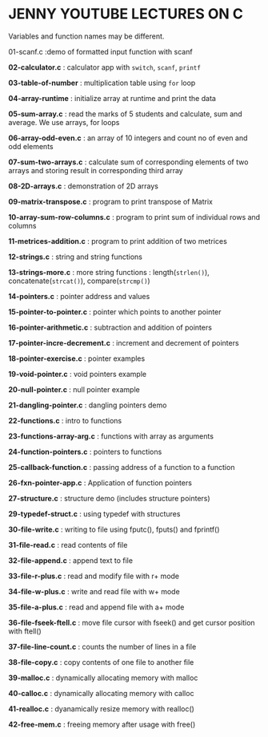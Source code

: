 # JENNY YOUTUBE LECTURES ON C

Variables and function names may be different.

01-scanf.c :demo of formatted input function with scanf

**02-calculator.c** : calculator app with `switch`, `scanf`, `printf`

**03-table-of-number** : multiplication table using `for` loop

**04-array-runtime** : initialize array at runtime and print the data

**05-sum-array.c** : read the marks of 5 students and calculate, sum and average. We use arrays, for loops

**06-array-odd-even.c** : an array of 10 integers and count no of even and odd elements

**07-sum-two-arrays.c** : calculate sum of corresponding elements of two arrays and storing result in corresponding third array

**08-2D-arrays.c** : demonstration of 2D arrays

**09-matrix-transpose.c** : program to print transpose of Matrix

**10-array-sum-row-columns.c** : program to print sum of individual rows and columns

**11-metrices-addition.c** : program to print addition of two metrices


**12-strings.c** : string and string functions

**13-strings-more.c** : more string functions : length(`strlen()`), concatenate(`strcat()`), compare(`strcmp()`) 

**14-pointers.c** : pointer address and values

**15-pointer-to-pointer.c** : pointer which points to another pointer

**16-pointer-arithmetic.c** : subtraction and addition of pointers

**17-pointer-incre-decrement.c** : increment and decrement of pointers

**18-pointer-exercise.c** : pointer examples

**19-void-pointer.c** : void pointers example

**20-null-pointer.c** : null pointer example

**21-dangling-pointer.c** : dangling pointers demo

**22-functions.c** : intro to functions

**23-functions-array-arg.c** : functions with array as arguments

**24-function-pointers.c** : pointers to functions

**25-callback-function.c** : passing address of a function to a function

**26-fxn-pointer-app.c** : Application of function pointers

**27-structure.c** : structure demo (includes structure pointers)

**29-typedef-struct.c** : using typedef with structures

**30-file-write.c** : writing to file using fputc(), fputs() and fprintf()

**31-file-read.c** : read contents of file

**32-file-append.c** : append text to file

**33-file-r-plus.c** : read and modify file with r+ mode

**34-file-w-plus.c** : write and read file with w+ mode

**35-file-a-plus.c** : read and append file with a+ mode

**36-file-fseek-ftell.c** : move file cursor with fseek() and get cursor position with ftell()

**37-file-line-count.c** : counts the number of lines in a file

**38-file-copy.c** : copy contents of one file to another file

**39-malloc.c** : dynamically allocating memory with malloc

**40-calloc.c** : dynamically allocating memory with calloc

**41-realloc.c** : dyanamically resize memory with realloc()

**42-free-mem.c** : freeing memory after usage with free()


